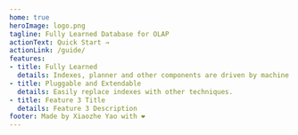 ```yaml
---
home: true
heroImage: logo.png
tagline: Fully Learned Database for OLAP
actionText: Quick Start →
actionLink: /guide/
features:
- title: Fully Learned
  details: Indexes, planner and other components are driven by machine learning algorithms.
- title: Pluggable and Extendable
  details: Easily replace indexes with other techniques.
- title: Feature 3 Title
  details: Feature 3 Description
footer: Made by Xiaozhe Yao with ❤️
---
```

